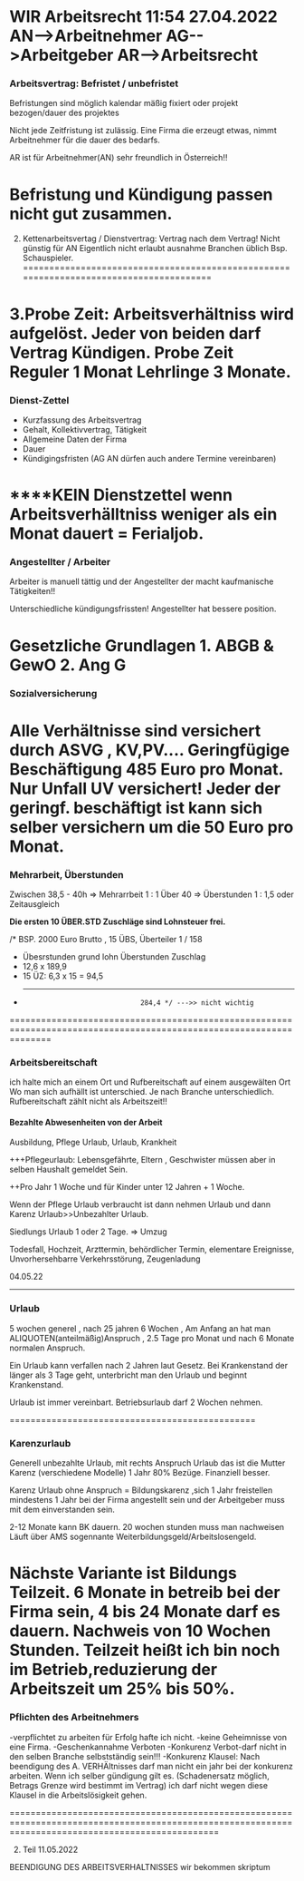 WIR Arbeitsrecht 11:54 27.04.2022  
AN-->Arbeitnehmer AG-->Arbeitgeber AR-->Arbeitsrecht
=======================================================================================
### Arbeitsvertrag: Befristet / unbefristet
Befristungen sind möglich kalendar mäßig fixiert oder projekt bezogen/dauer des projektes

Nicht jede Zeitfristung ist zulässig.
Eine Firma die erzeugt etwas, nimmt Arbeitnehmer für die dauer des bedarfs.

AR ist für Arbeitnehmer(AN) sehr freundlich in Österreich!! 

Befristung und Kündigung passen nicht gut zusammen. 
=======================================================================================

2. Kettenarbeitsvertag / Dienstvertrag: Vertrag nach dem Vertrag! Nicht günstig für AN
Eigentlich nicht erlaubt ausnahme Branchen üblich Bsp. Schauspieler.
=======================================================================================


3.Probe Zeit: Arbeitsverhältniss wird aufgelöst.
Jeder von beiden darf Vertrag Kündigen. Probe Zeit Reguler 1 Monat Lehrlinge 3 Monate.
======================================================================================================

### Dienst-Zettel
- Kurzfassung des Arbeitsvertrag 
- Gehalt, Kollektivvertrag, Tätigkeit
- Allgemeine Daten der Firma
- Dauer
- Kündigingsfristen (AG AN dürfen auch andere Termine vereinbaren) 

****KEIN Dienstzettel wenn Arbeitsverhälltniss weniger als ein Monat dauert = Ferialjob.
=========================================================================================


### Angestellter / Arbeiter
Arbeiter is manuell tättig und der Angestellter der macht kaufmanische Tätigkeiten!!

Unterschiedliche kündigungsfrissten! Angestellter hat bessere position.

Gesetzliche Grundlagen 1. ABGB & GewO  2. Ang G
===========================================================================================


### Sozialversicherung
Alle Verhältnisse sind versichert durch ASVG , KV,PV....
Geringfügige Beschäftigung 485 Euro pro Monat. Nur Unfall UV versichert!
Jeder der geringf. beschäftigt ist kann sich selber versichern um die 50 Euro pro Monat.
=============================================================================================


### Mehrarbeit, Überstunden
Zwischen 38,5 - 40h => Mehrarrbeit 1 : 1
Über 40 => Überstunden 1 : 1,5 oder Zeitausgleich

**Die ersten 10 ÜBER.STD Zuschläge sind Lohnsteuer frei.**

/*    BSP. 2000 Euro Brutto , 15 ÜBS, Überteiler 1 / 158 
 *   Übesrstunden grund lohn Überstunden Zuschlag 
 *   12,6                x           189,9
 *   15 ÜZ: 6,3 x 15 =                94,5
 *  ---------------------------------------
                                     284,4 */ --->> nicht wichtig 
====================================================================================================================


### Arbeitsbereitschaft 
ich halte mich an einem Ort und Rufbereitschaft auf einem ausgewälten Ort
Wo man sich aufhällt ist unterschied. Je nach Branche unterschiedlich. Rufbereitschaft zählt nicht als Arbeitszeit!!


#### Bezahlte Abwesenheiten von der Arbeit
Ausbildung, Pflege Urlaub, Urlaub, Krankheit

+++Pflegeurlaub: Lebensgefährte, Eltern , Geschwister müssen aber in selben Haushalt gemeldet Sein.

++Pro Jahr 1 Woche und für Kinder unter 12 Jahren + 1 Woche.

Wenn der Pflege Urlaub verbraucht ist dann nehmen Urlaub und dann Karenz Urlaub>>Unbezahlter Urlaub.

Siedlungs Urlaub 1 oder 2 Tage.  => Umzug

Todesfall, Hochzeit, Arzttermin, behördlicher Termin, elementare Ereignisse, Unvorhersehbarre Verkehrsstörung, Zeugenladung


04.05.22 

****
### Urlaub
5 wochen generel , nach 25 jahren 6 Wochen , 
Am Anfang an hat man ALIQUOTEN(anteilmäßig)Anspruch , 2.5 Tage pro Monat und nach 6 Monate normalen Anspruch.

Ein Urlaub kann verfallen nach 2 Jahren laut Gesetz. 
Bei Krankenstand der länger als 3 Tage geht, unterbricht man den Urlaub und beginnt Krankenstand.

Urlaub ist immer vereinbart. Betriebsurlaub darf 2 Wochen nehmen.

===============================================
### Karenzurlaub

Generell unbezahlte Urlaub, mit rechts Anspruch Urlaub das ist die Mutter Karenz (verschiedene Modelle)
1 Jahr 80% Bezüge. Finanziell besser.

Karenz Urlaub ohne Anspruch = Bildungskarenz ,sich 1 Jahr freistellen mindestens 1 Jahr bei der Firma angestellt sein und der Arbeitgeber muss
mit dem einverstanden sein.

2-12 Monate kann BK dauern. 20 wochen stunden muss man nachweisen Läuft über AMS sogennante Weiterbildungsgeld/Arbeitslosengeld.

Nächste Variante ist Bildungs Teilzeit. 6 Monate in betreib bei der Firma sein, 4 bis 24 Monate darf es dauern. Nachweis von 10 Wochen Stunden.
Teilzeit heißt ich bin noch im Betrieb,reduzierung der Arbeitszeit um 25% bis 50%.
============================================================================================================================================


### Pflichten des Arbeitnehmers
-verpflichtet zu arbeiten für Erfolg hafte ich nicht.
-keine Geheimnisse von eine Firma.
-Geschenkannahme Verboten
-Konkurenz Verbot-darf nicht in den selben Branche selbstständig sein!!!
-Konkurenz Klausel: Nach beendigung des A. VERHÄltnisses darf man nicht ein jahr bei der konkurenz arbeiten. Wenn ich selber gündigung gilt es.
(Schadenersatz möglich, Betrags Grenze wird bestimmt im Vertrag)
ich darf nicht wegen diese Klausel in die Arbeitslösigkeit gehen.

====================================================================================================================================================

2. Teil 11.05.2022

BEENDIGUNG DES ARBEITSVERHALTNISSES
wir bekommen skriptum
